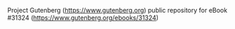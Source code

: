 Project Gutenberg (https://www.gutenberg.org) public repository for eBook #31324 (https://www.gutenberg.org/ebooks/31324)
